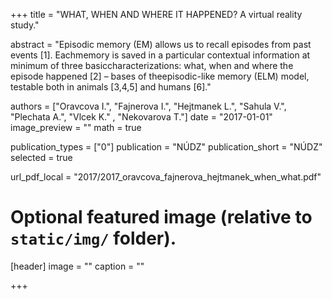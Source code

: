 +++
title = "WHAT, WHEN AND WHERE IT HAPPENED? A virtual reality study."

abstract = "Episodic memory (EM) allows us to recall episodes from past events [1]. Eachmemory is saved in a particular contextual information at minimum of three basiccharacterizations: what, when and where the episode happened [2] – bases of theepisodic-like memory (ELM) model, testable both in animals [3,4,5] and humans [6]."

authors = ["Oravcova I.", "Fajnerova I.", "Hejtmanek L.", "Sahula V.", "Plechata A.", "Vlcek K." , "Nekovarova T."]
date = "2017-01-01"
image_preview = ""
math = true

publication_types = ["0"]
publication = "NÚDZ"
publication_short = "NÚDZ"
selected = true

url_pdf_local = "2017/2017_oravcova_fajnerova_hejtmanek_when_what.pdf"

# Optional featured image (relative to `static/img/` folder).
[header]
image = ""
caption = ""

+++